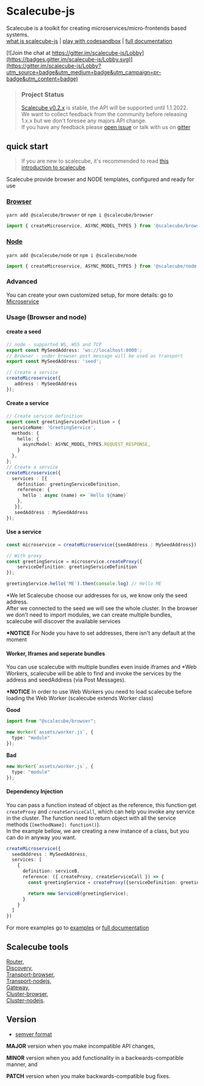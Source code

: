 # Scalecube-js

Scalecube is a toolkit for creating microservices/micro-frontends based systems.  
[what is scalecube-js](https://idanilt.medium.com/scalecube-js-2785c491ae54) | [play with codesandbox](https://codesandbox.io/s/scalecube-full-tutorial-yjjvu?file=/package.json) | [full documentation](https://scalecube.github.io/javascript-docs)

[![Join the chat at https://gitter.im/scalecube-js/Lobby](https://badges.gitter.im/scalecube-js/Lobby.svg)](https://gitter.im/scalecube-js/Lobby?utm_source=badge&utm_medium=badge&utm_campaign=pr-badge&utm_content=badge)

> ### Project Status
>
> [Scalecube v0.2.x](https://github.com/scalecube/scalecube-js/issues/30) is stable, the API will be supported until 1.1.2022.  
> We want to collect feedback from the community before releasing 1.x.x but we don't foresee any majors API change.  
> If you have any feedback please [open issue](https://github.com/scalecube/scalecube-js/issues) or talk with us on [gitter](https://gitter.im/scalecube-js/Lobby)

## quick start
> If you are new to scalecube, it's recommended to read [this introduction to scalecube](https://idanilt.medium.com/scalecube-js-2785c491ae54).  

Scalecube provide browser and NODE templates, configured and ready for use

### [Browser](packages/browser/README.md)

`yarn add @scalecube/browser` or `npm i @scalecube/browser`

```typescript
import { createMicroservice, ASYNC_MODEL_TYPES } from '@scalecube/browser';
```

### [Node](packages/node/README.md)

`yarn add @scalecube/node` or `npm i @scalecube/node`

```typescript
import { createMicroservice, ASYNC_MODEL_TYPES } from '@scalecube/node';
```

### Advanced

You can create your own customized setup, for more details: go to [Microservice](packages/scalecube-microservice/README.md) 

### Usage (Browser and node)

#### create a seed

```typescript
// node - supported WS, WSS and TCP
export const MySeedAddress: 'ws://localhost:8000';
// Browser - under browser post message will be used as transport
export const MySeedAddress: 'seed';

// Create a service
createMicroservice({
   address : MySeedAddress
});
```

#### Create a service

```typescript
// Create service definition
export const greetingServiceDefinition = {
  serviceName: 'GreetingService',
  methods: { 
    hello: {
      asyncModel: ASYNC_MODEL_TYPES.REQUEST_RESPONSE,
    }
  },
};
// Create a service
createMicroservice({
  services : [{
    definition: greetingServiceDefinition,
    reference: {
      hello : async (name) => `Hello ${name}`
    }, 
   }],
   seedAddress : MySeedAddress
});
```

#### Use a service

```typescript
const microservice = createMicroservice({seedAddress : MySeedAddress})

// With proxy
const greetingService = microservice.createProxy({
    serviceDefinition: greetingServiceDefinition
});

greetingService.hello('ME').then(console.log) // Hello ME
```

\*We let Scalecube choose our addresses for us, we know only the seed address.  
After we connected to the seed we will see the whole cluster.
In the browser we don't need to import modules, we can create multiple bundles, scalecube will discover the available services

**\*NOTICE** For Node you have to set addresses, there isn't any default at the moment

#### Worker, Iframes and seperate bundles 

You can use scalecube with multiple bundles even inside iframes and *Web Workers, scalecube will be able to find and invoke the services by the address and seedAddress (via Post Messages).

**\*NOTICE** In order to use Web Workers you need to load scalecube before loading the Web Worker (scalecube extends Worker class)

**Good**
```typescript
import from "@scalecube/browser";

new Worker(`assets/worker.js`, {
  type: "module"
});
```

**Bad**
```typescript
new Worker(`assets/worker.js`, {
  type: "module"
});
```


#### Dependency Injection
You can pass a function instead of object as the reference, this function get `createProxy` and `createServiceCall`, which can help you invoke any service in the cluster. The function need to return object with all the service methods (`[methodName]: function()`).  
In the example bellow, we are creating a new instance of a class, but you can do in anyway you want.

```typescript
createMicroservice({
  seedAddress : MySeedAddress,
  services: [
    {
      definition: serviceB,
      reference: ({ createProxy, createServiceCall }) => {
        const greetingService = createProxy({serviceDefinition: greetingServiceDefinition });

        return new ServiceB(greetingService);
      }
    }    
  ]
})
```

For more examples go to [examples](packages/examples) or [full documentation](https://scalecube.github.io/javascript-docs)

## Scalecube tools

[Router](packages/routers/README.md),  
[Discovery](packages/scalecube-discovery/README.md),  
[Transport-browser](packages/transport-browser/README.md),  
[Transport-nodejs](packages/transport-nodejs/README.md),  
[Gateway](packages/rsocket-ws-gateway/README.md),  
[Cluster-browser](packages/cluster-browser/README.md),  
[Cluster-nodejs](packages/cluster-nodejs/README.md).

## Version

-   [semver format](http://semver.org/)

**MAJOR** version when you make incompatible API changes,

**MINOR** version when you add functionality in a backwards-compatible manner, and

**PATCH** version when you make backwards-compatible bug fixes.
